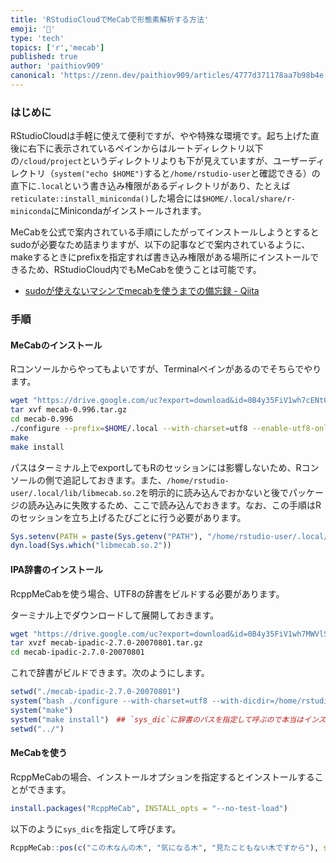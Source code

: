 ```yaml
---
title: 'RStudioCloudでMeCabで形態素解析する方法'
emoji: '🌿'
type: 'tech'
topics: ['r','mecab']
published: true
author: 'paithiov909'
canonical: 'https://zenn.dev/paithiov909/articles/4777d371178aa7b98b4e'
---
```


### はじめに

RStudioCloudは手軽に使えて便利ですが、やや特殊な環境です。起ち上げた直後に右下に表示されているペインからはルートディレクトリ以下の`/cloud/project`というディレクトリよりも下が見えていますが、ユーザーディレクトリ（`system("echo $HOME")`すると`/home/rstudio-user`と確認できる）の直下に`.local`という書き込み権限があるディレクトリがあり、たとえば`reticulate::install_miniconda()`した場合には`$HOME/.local/share/r-miniconda`にMinicondaがインストールされます。

MeCabを公式で案内されている手順にしたがってインストールしようとするとsudoが必要なため詰まりますが、以下の記事などで案内されているように、makeするときにprefixを指定すれば書き込み権限がある場所にインストールできるため、RStudioCloud内でもMeCabを使うことは可能です。

- [sudoが使えないマシンでmecabを使うまでの備忘録 -
    Qiita](https://qiita.com/kadotami/items/57bc2fbb5132b79c7efe)

### 手順

#### MeCabのインストール

Rコンソールからやってもよいですが、Terminalペインがあるのでそちらでやります。

``` bash
wget "https://drive.google.com/uc?export=download&id=0B4y35FiV1wh7cENtOXlicTFaRUE" -O mecab-0.996.tar.gz
tar xvf mecab-0.996.tar.gz
cd mecab-0.996
./configure --prefix=$HOME/.local --with-charset=utf8 --enable-utf8-only
make
make install
```

パスはターミナル上でexportしてもRのセッションには影響しないため、Rコンソールの側で追記しておきます。また、`/home/rstudio-user/.local/lib/libmecab.so.2`を明示的に読み込んでおかないと後でパッケージの読み込みに失敗するため、ここで読み込んでおきます。なお、この手順はRのセッションを立ち上げるたびごとに行う必要があります。

``` r
Sys.setenv(PATH = paste(Sys.getenv("PATH"), "/home/rstudio-user/.local/bin", "/home/rstudio-user/.local/lib", sep = ":"))
dyn.load(Sys.which("libmecab.so.2"))
```

#### IPA辞書のインストール

RcppMeCabを使う場合、UTF8の辞書をビルドする必要があります。

ターミナル上でダウンロードして展開しておきます。

``` bash
wget "https://drive.google.com/uc?export=download&id=0B4y35FiV1wh7MWVlSDBCSXZMTXM" -O mecab-ipadic-2.7.0-20070801.tar.gz
tar xvzf mecab-ipadic-2.7.0-20070801.tar.gz
cd mecab-ipadic-2.7.0-20070801
```

これで辞書がビルドできます。次のようにします。

``` r
setwd("./mecab-ipadic-2.7.0-20070801")
system("bash ./configure --with-charset=utf8 --with-dicdir=/home/rstudio-user/.local/mecab-dic/ipadic-utf8")
system("make")
system("make install")　## `sys_dic`に辞書のパスを指定して呼ぶので本当はインストールは不要ですが、いちおう
setwd("../")
```

#### MeCabを使う

RcppMeCabの場合、インストールオプションを指定するとインストールすることができます。

``` r
install.packages("RcppMeCab", INSTALL_opts = "--no-test-load")
```

以下のように`sys_dic`を指定して呼びます。

``` r
RcppMeCab::pos(c("この木なんの木", "気になる木", "見たこともない木ですから"), sys_dic = "/home/rstudio-user/.local/mecab-dic/ipadic-utf8")
```

